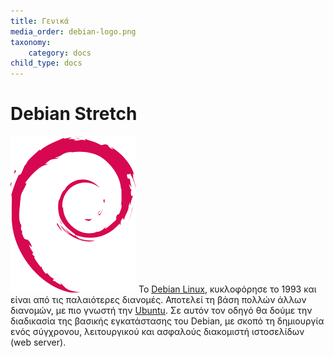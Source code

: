 ```yaml
---
title: Γενικά
media_order: debian-logo.png
taxonomy:
    category: docs
child_type: docs
---
```


# Debian Stretch
![](debian-logo.png)
Το [Debian Linux](https://www.debian.org), κυκλοφόρησε το 1993 και είναι από τις παλαιότερες διανομές. Αποτελεί τη βάση πολλών άλλων διανομών, με πιο γνωστή την [Ubuntu](https://www.ubuntu.com). Σε αυτόν τον οδηγό θα δούμε την διαδικασία της βασικής εγκατάστασης του Debian, με σκοπό τη δημιουργία ενός σύγχρονου, λειτουργικού και ασφαλούς διακομιστή ιστοσελίδων (web server).